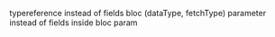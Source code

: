 typereference instead of fields bloc (dataType, fetchType)
parameter instead of fields inside bloc param